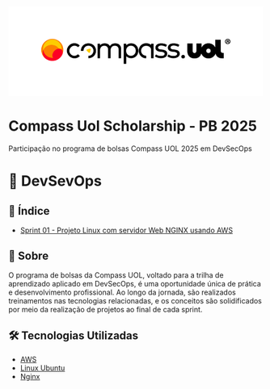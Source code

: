 ![Logo Compass UOL](assets/logoCompass.png)
# Compass Uol Scholarship - PB 2025
 
Participação no programa de bolsas Compass UOL 2025 em DevSecOps


# 🚀 DevSevOps


## 🧾 Índice

- [Sprint 01 - Projeto Linux com servidor Web NGINX usando AWS](https://github.com/master-rogerio/CompassUol_PB_2025/tree/main/Sprint01)
<!--
```
- [Srpint 02](#funcionalidades)
- [Srpint 03](#demonstração)
- [Srpint 04](#tecnologias-utilizadas)
- [Srpint 05](#instalação)
- [Srpint 06](#como-usar)
- [Contato](#contato)
```
-->

## 📖 Sobre

O programa de bolsas da Compass UOL, voltado para a trilha de aprendizado aplicado em DevSecOps, é uma oportunidade única de prática e desenvolvimento profissional. Ao longo da jornada, são realizados treinamentos nas tecnologias relacionadas, e os conceitos são solidificados por meio da realização de projetos ao final de cada sprint.

<!--
## ✅ Funcionalidades

- ✅ Funcionalidade 1
- ✅ Funcionalidade 2
- ✅ Funcionalidade 3
-->

## 🛠️ Tecnologias Utilizadas

- [AWS](https://aws.amazon.com/pt/)
- [Linux Ubuntu](https://ubuntu.com/)
- [Nginx](https://nginx.org/)


<!--

  
- [MongoDB](https://www.mongodb.com/)
- Outros...

## 📦 Instalação

```bash
# Clone o repositório
git clone https://github.com/seunome/seuprojeto.git

# Acesse a pasta
cd seuprojeto

# Instale as dependências
npm install

# Inicie o projeto
npm start
-->
